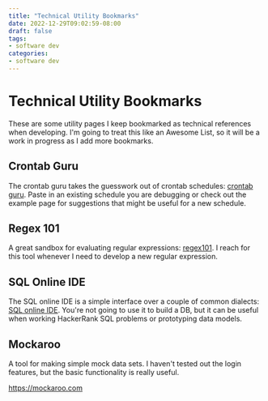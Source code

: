 ```yaml
---
title: "Technical Utility Bookmarks"
date: 2022-12-29T09:02:59-08:00
draft: false
tags:
- software dev
categories: 
- software dev
---
```


# Technical Utility Bookmarks

These are some utility pages I keep bookmarked as technical references when developing. I'm going to treat this like an Awesome List, so it will be a work in progress as I add more bookmarks.

## Crontab Guru

The crontab guru takes the guesswork out of crontab schedules: [crontab guru](https://crontab.guru). Paste in an existing schedule you are debugging or check out the example page for suggestions that might be useful for a new schedule.

## Regex 101

A great sandbox for evaluating regular expressions: [regex101](https://regex101.com). I reach for this tool whenever I need to develop a new regular expression.  

## SQL Online IDE

The SQL online IDE is a simple interface over a couple of common dialects: [SQL online IDE](https://sqliteonline.com). You're not going to use it to build a DB, but it can be useful when working HackerRank SQL problems or prototyping data models.

## Mockaroo

A tool for making simple mock data sets. I haven't tested out the login features, but the basic functionality is really useful.

https://mockaroo.com